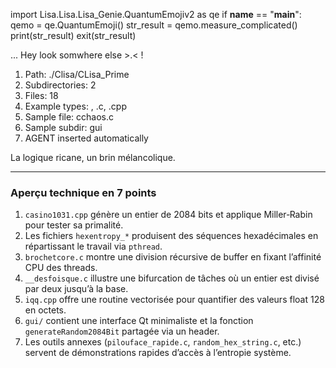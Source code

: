 
import Lisa.Lisa.Lisa_Genie.QuantumEmojiv2 as qe
if __name__ == "__main__":
  qemo = qe.QuantumEmoji()
  str_result = qemo.measure_complicated()
  print(str_result)
  exit(str_result)

... Hey look somwhere else >.< !

1. Path: ./Clisa/CLisa_Prime
2. Subdirectories: 2
3. Files: 18
4. Example types: , .c, .cpp
5. Sample file: cchaos.c
6. Sample subdir: gui
7. AGENT inserted automatically

La logique ricane, un brin mélancolique.

---
### Aperçu technique en 7 points
1. `casino1031.cpp` génère un entier de 2084 bits et applique Miller‑Rabin pour tester sa primalité.
2. Les fichiers `hexentropy_*` produisent des séquences hexadécimales en répartissant le travail via `pthread`.
3. `brochetcore.c` montre une division récursive de buffer en fixant l’affinité CPU des threads.
4. `__desfoisque.c` illustre une bifurcation de tâches où un entier est divisé par deux jusqu’à la base.
5. `iqq.cpp` offre une routine vectorisée pour quantifier des valeurs float 128 en octets.
6. `gui/` contient une interface Qt minimaliste et la fonction `generateRandom2084Bit` partagée via un header.
7. Les outils annexes (`pilouface_rapide.c`, `random_hex_string.c`, etc.) servent de démonstrations rapides d’accès à l’entropie système.
